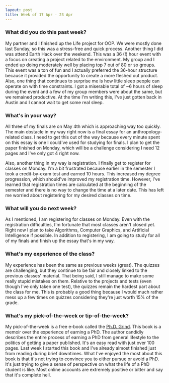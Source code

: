```yaml
---
layout: post
title: Week of 17 Apr - 23 Apr
---
```


### What did you do this past week?
My partner and I finished up the Life project for OOP. We were mostly done last Sunday, so this was a stress-free and quick process. Another thing I did was attend Earth Hack over the weekend. This was a 36 (!) hour event with a focus on creating a project related to the environment. My group and I ended up doing moderately well by placing top 7 out of 80 or so groups. This event was a ton of fun and I actually preferred the 36-hour structure because it provided the opportunity to create a more fleshed out product. Also, one thing that continues to surprise me is how little sleep people can operate on with time constraints. I got a miserable total of ~6 hours of sleep during the event and a few of my group members were about the same, but we remained productive. At the time I'm writing this, I've just gotten back in Austin and I cannot wait to get some real sleep.

### What's in your way?
All three of my finals are on May 4th which is approaching way too quickly. The main obstacle in my way right now is a final essay for an anthropology-related class. I need to get this out of the way because every minute spent on this essay is one I could've used for studying for finals. I plan to get the paper finished on Monday, which will be a challenge considering I need 12 pages and I've only got 4 right now. 

Also, another thing in my way is registration. I finally get to register for classes on Monday. I'm a bit frustrated because earlier in the semester I took a credit-by-exam test and earned 10 hours. This increased my degree progression, which should've improved my registration time. However, I've learned that registration times are calculated at the beginning of the semester and there is no way to change the time at a later date. This has left me worried about registering for my desired classes on time. 

### What will you do next week?
As I mentioned, I am registering for classes on Monday. Even with the registration difficulties, I'm fortunate that most classes aren't closed yet. Right now I plan to take Algorithms, Computer Graphics, and Artificial Intelligence if possible. In addition to registering, I am going to study for all of my finals and finish up the essay that's in my way. 

### What's my experience of the class?
My experience has been the same as previous weeks (great). The quizzes are challenging, but they continue to be fair and closely linked to the previous classes' material. That being said, I still manage to make some really stupid mistakes on them. Relative to the projects and tests (even though I've only taken one test), the quizzes remain the hardest part about the class for me. This is probably a good thing because I would much rather mess up a few times on quizzes considering they're just worth 15% of the grade. 

### What's my pick-of-the-week or tip-of-the-week?
My pick-of-the-week is a free e-book called the [Ph.D. Grind](http://pgbovine.net/PhD-memoir.htm). This book is a memoir over the experience of earning a PhD. The author candidly describes the entire process of earning a PhD from general lifestyle to the politics of getting a paper published. It's an easy read with just over 100 pages. Last week I started this book and I've already almost finished just from reading during brief downtimes. What I've enjoyed the most about this book is that it's not trying to convince you to either pursue or avoid a PhD. It's just trying to give a sense of perspective on what the life of a PhD student is like. Most online accounts are extremely positive or bitter and say that it's complete hell. 
